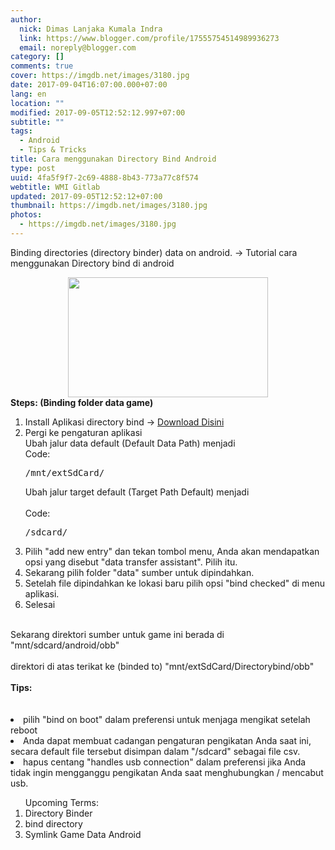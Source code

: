 ```yaml
---
author:
  nick: Dimas Lanjaka Kumala Indra
  link: https://www.blogger.com/profile/17555754514989936273
  email: noreply@blogger.com
category: []
comments: true
cover: https://imgdb.net/images/3180.jpg
date: 2017-09-04T16:07:00.000+07:00
lang: en
location: ""
modified: 2017-09-05T12:52:12.997+07:00
subtitle: ""
tags:
  - Android
  - Tips & Tricks
title: Cara menggunakan Directory Bind Android
type: post
uuid: 4fa5f9f7-2c69-4888-8b43-773a77c8f574
webtitle: WMI Gitlab
updated: 2017-09-05T12:52:12+07:00
thumbnail: https://imgdb.net/images/3180.jpg
photos:
  - https://imgdb.net/images/3180.jpg
---
```


Binding directories (directory binder) data on android. -&gt; Tutorial cara menggunakan Directory bind di android<br><div class="separator" style="clear: both; text-align: center;"><a href="https://imgdb.net/images/3180.jpg" imageanchor="1" style="margin-left: 1em; margin-right: 1em;" rel="noopener noreferer nofollow"><img border="0" data-original-height="297" data-original-width="495" height="192" src="https://imgdb.net/images/3180.jpg" width="320"></a></div><strong>Steps: (Binding folder data game)</strong><br><ol><li>Install Aplikasi directory bind -&gt;&nbsp;<a href="https://m.apkpure.com/id/root-directory-bind/com.vanpit.android.directorybind/download?from=details" rel="noopener noreferer nofollow" target="_blank">Download Disini</a></li><li>Pergi ke pengaturan aplikasi<br><span id="span_60cc_0">Ubah jalur data default (Default Data Path) menjadi</span><br><div><div>Code:     </div><pre dir="ltr">/mnt/extSdCard/</pre></div><span id="span_60cc_1">Ubah jalur target default (Target Path Default) menjadi</span><br><br><div><div>Code:     </div><pre dir="ltr">/sdcard/</pre></div></li><li><span id="span_60cc_2">Pilih "add new entry" dan tekan tombol menu, Anda akan mendapatkan opsi yang disebut "data transfer assistant". Pilih itu.</span></li><li><span id="span_60cc_3">Sekarang pilih folder "data" sumber untuk dipindahkan.</span></li><li><span id="span_60cc_4">Setelah file dipindahkan ke lokasi baru pilih opsi "bind checked" di menu aplikasi.</span></li><li>Selesai</li></ol><br><span id="span_60cc_5">Sekarang direktori sumber untuk game ini berada di </span>"mnt/sdcard/android/obb" <br><br><span id="span_60cc_6">direktori di atas terikat ke (binded to) </span>"mnt/extSdCard/Directorybind/obb" <br><br><b>Tips:</b><br><br><br><li>pilih "bind on boot" dalam preferensi untuk menjaga mengikat setelah reboot</li><li>Anda dapat membuat cadangan pengaturan pengikatan Anda saat ini, secara default file tersebut disimpan dalam "/sdcard" sebagai file csv.&nbsp;</li><li>hapus centang "handles usb connection" dalam preferensi jika Anda tidak ingin mengganggu pengikatan Anda saat menghubungkan / mencabut usb.</li><ol>Upcoming Terms:<li>Directory Binder</li><li>bind directory</li><li>Symlink Game Data Android</li></ol>
